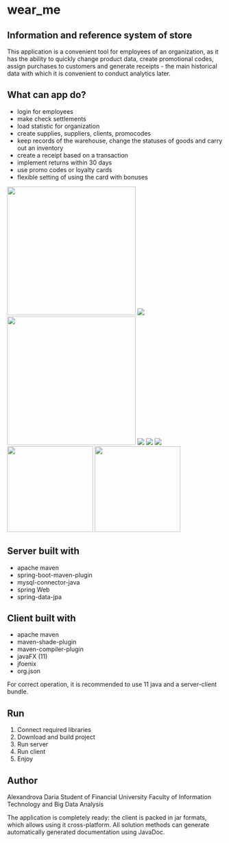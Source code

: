 # wear_me

<h2> Information and reference system of store </h2>
 
 This application is a convenient tool for employees of an organization, 
 as it has the ability to quickly change product data, create promotional codes,
 assign purchases to customers and generate receipts - the main historical data with which it is convenient to 
 conduct analytics later. 
 
 <h2> What can app do? </h2>
 
   + login for employees
   + make check settlements
   + load statistic for organization
   + create supplies, suppliers, clients, promocodes
   + keep records of the warehouse, change the statuses of goods and carry out an inventory
   + create a receipt based on a transaction
   + implement returns within 30 days
   + use promo codes or loyalty cards
   + flexible setting of using the card with bonuses
 
  <img src="https://sun9-59.userapi.com/impg/QA6ysB2McZoYEYRNfkVFSRBddSPIsUQ-757-Cg/8wE21zxYmQg.jpg?size=429x307&quality=96&sign=dd9ce8c1c0eee1a430b87fbc1b29fa4e&type=album" width = 300> <img src="https://sun9-10.userapi.com/impg/6PSvCaFzv6CdPDfPzI6iSHVRgMeEwWlwJsr1aw/ylmgqfi911M.jpg?size=466x262&quality=96&sign=f6e7c0799ca76d0983a8a50d313c86e9&type=album"> <img src="https://sun9-53.userapi.com/impg/49WVsD--jw7QIquCncq91283J6mr4hgvkIkl_A/yyjumIRVnEA.jpg?size=530x366&quality=96&sign=c0bdc4901cde046898919c28be595d0f&type=album" width = 300> <img src="https://sun9-52.userapi.com/impg/g9PVGrNHWXc1qWKd7-admuvqj8qCKMCdbfeAZA/2zdPBFv_kuQ.jpg?size=149x233&quality=96&sign=c4209a846ede0cf609991c67cc08acc5&type=album">  <img src="https://sun9-16.userapi.com/impg/OXqIEwsEf-mtw-HNEPtiw_1yzPALZq9tdDKDng/B3_L7ObQT1A.jpg?size=219x348&quality=96&sign=e8753077d8ef5f223a0a5080e1daaead&type=album"> <img src="https://sun9-48.userapi.com/impg/nsmsiNV82rzviSOBDtMWmu-N8jL5QFTQu49wOQ/7pHm5Kbpt7I.jpg?size=179x238&quality=96&sign=8223cb095876bfb83ee59e7212d04e32&type=album"> <img src="https://sun9-68.userapi.com/impg/SggqTL-NeTvK1WV_OKVz8OwrjCQyl4M6EE6Pgg/M95A3jHWX-I.jpg?size=324x578&quality=96&sign=5dd71cfeaeb4bcd30964265c772dc477&type=album" width=200> <img src="https://sun9-48.userapi.com/impg/lZ_eXRG-o_iEb2Sov7Zv33Xxc1MTT3xN2ntwfw/wbDzkEVosWc.jpg?size=365x371&quality=96&sign=ad49e4ff48ada028d653252315943fca&type=album" width=200>
 <h2> Server built with </h2>
 
 + apache maven
 + spring-boot-maven-plugin 
 + mysql-connector-java 
 + spring Web
 + spring-data-jpa
 
  <h2> Client built with </h2>
 
 + apache maven
 + maven-shade-plugin 
 + maven-compiler-plugin 
 + javaFX (11)
 + jfoenix
 + org.json 
 
 For correct operation, it is recommended to use 11 java and a server-client bundle.
 
 <h2> Run </h2>
 
 1. Connect required libraries
 2. Download and build project
 3. Run server
 4. Run client
 5. Enjoy

<h2> Author </h2>

Alexandrova Daria
Student of Financial University
Faculty of Information Technology and Big Data Analysis

The application is completely ready: the client is packed in  jar formats, which allows using it cross-platform. All solution methods can generate automatically generated documentation using JavaDoc.
 
